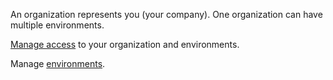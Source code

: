 
An organization represents you (your company). One organization can have multiple environments.

[Manage access](mnf1689789991839.md) to your organization and environments.

Manage [environments](azu1689789992174.md).

